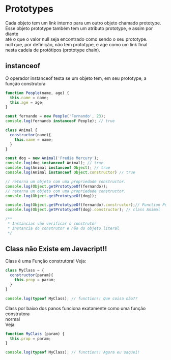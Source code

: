 # Prototypes
Cada objeto tem um link interno para um outro objeto chamado prototype.  
Esse objeto prototype também tem um atributo prototype, e assim por diante  
até o que o valor null seja encontrado como sendo o seu prototype.  
null que, por definição, não tem prototype, e age como um link final  
nesta cadeia de protótipos (prototype chain).

## instanceof
O operador instanceof testa se um objeto tem, em seu prototype, a  
função construtora

```javascript
function People(name, age) {
  this.name = name;
  this.age = age;
}

const fernando = new People('Fernando', 23);
console.log(fernando instanceof People); // true

class Animal {
  constructor(name){
    this.name = name;
  }
}

const dog = new Animal('Fredie Mercury');
console.log(dog instanceof Animal); // true
console.log(Animal instanceof Object); // true
console.log(Animal instanceof Object.constructor) // true

// retorna um objeto com uma propriedade constructor.
console.log(Object.getPrototypeOf(fernando)); 
// retorna um objeto com uma propriedade constructor.
console.log(Object.getPrototypeOf(dog)); 

console.log(Object.getPrototypeOf(fernando).constructor);// Function People
console.log(Object.getPrototypeOf(dog).constructor); // class Animal

/**
 * Instancias vão verificar o construtor
 * Instancia do construtor e não do objeto literal
 */
```

## Class não Existe em Javacript!!
Class é uma Função construtora!
Veja:
```javascript
class MyClass = {
  constructor(param){
    this.prop = param;
  }
}

console.log(typeof MyClass); // function!! Que coisa não??
```

Class por baixo dos panos funciona exatamente como uma função construtora  
normal  
Veja:
```javascript
function MyClass (param) {
  this.prop = param;
}

console.log(typeof MyClass); // function!! Agora eu saquei!
```